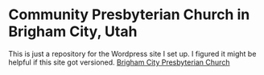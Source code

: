 Community Presbyterian Church in Brigham City, Utah
===================================================
This is just a repository for the Wordpress site I set up. I figured it might be helpful if this site got versioned.
[Brigham City Presbyterian Church](http://brighampresby.org)
